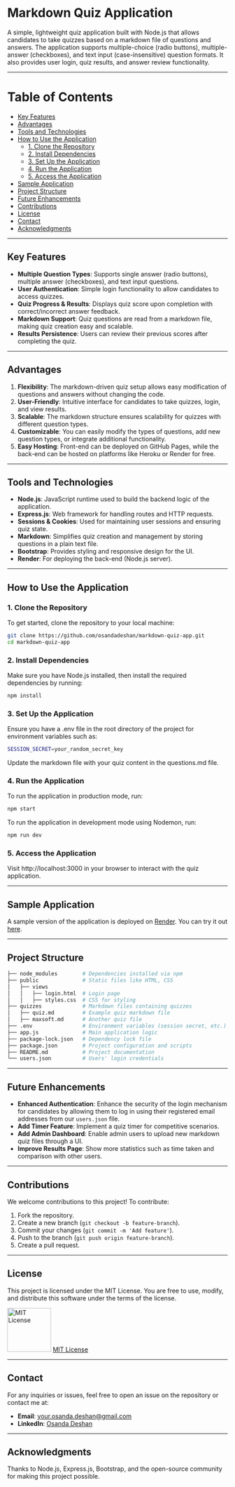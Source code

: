 # Markdown Quiz Application

A simple, lightweight quiz application built with Node.js that allows candidates to take quizzes based on a markdown file of questions and answers. The application supports multiple-choice (radio buttons), multiple-answer (checkboxes), and text input (case-insensitive) question formats. It also provides user login, quiz results, and answer review functionality.

---

# Table of Contents

- [Key Features](#key-features)
- [Advantages](#advantages)
- [Tools and Technologies](#tools-and-technologies)
- [How to Use the Application](#how-to-use-the-application)
  - [1. Clone the Repository](#1-clone-the-repository)
  - [2. Install Dependencies](#2-install-dependencies)
  - [3. Set Up the Application](#3-set-up-the-application)
  - [4. Run the Application](#4-run-the-application)
  - [5. Access the Application](#5-access-the-application)
- [Sample Application](#sample-application)
- [Project Structure](#project-structure)
- [Future Enhancements](#future-enhancements)
- [Contributions](#contributions)
- [License](#license)
- [Contact](#contact)
- [Acknowledgments](#acknowledgments)

---

## Key Features

- **Multiple Question Types**: Supports single answer (radio buttons), multiple answer (checkboxes), and text input questions.
- **User Authentication**: Simple login functionality to allow candidates to access quizzes.
- **Quiz Progress & Results**: Displays quiz score upon completion with correct/incorrect answer feedback.
- **Markdown Support**: Quiz questions are read from a markdown file, making quiz creation easy and scalable.
- **Results Persistence**: Users can review their previous scores after completing the quiz.

---

## Advantages

1. **Flexibility**: The markdown-driven quiz setup allows easy modification of questions and answers without changing the code.
2. **User-Friendly**: Intuitive interface for candidates to take quizzes, login, and view results.
3. **Scalable**: The markdown structure ensures scalability for quizzes with different question types.
4. **Customizable**: You can easily modify the types of questions, add new question types, or integrate additional functionality.
5. **Easy Hosting**: Front-end can be deployed on GitHub Pages, while the back-end can be hosted on platforms like Heroku or Render for free.

---

## Tools and Technologies

- **Node.js**: JavaScript runtime used to build the backend logic of the application.
- **Express.js**: Web framework for handling routes and HTTP requests.
- **Sessions & Cookies**: Used for maintaining user sessions and ensuring quiz state.
- **Markdown**: Simplifies quiz creation and management by storing questions in a plain text file.
- **Bootstrap**: Provides styling and responsive design for the UI.
- **Render**: For deploying the back-end (Node.js server).

---

## How to Use the Application

### 1. Clone the Repository

To get started, clone the repository to your local machine:

```bash
git clone https://github.com/osandadeshan/markdown-quiz-app.git
cd markdown-quiz-app
```

### 2. Install Dependencies

Make sure you have Node.js installed, then install the required dependencies by running:

```bash
npm install
```

### 3. Set Up the Application

Ensure you have a .env file in the root directory of the project for environment variables such as:

```bash
SESSION_SECRET=your_random_secret_key
```

Update the markdown file with your quiz content in the questions.md file.

### 4. Run the Application

To run the application in production mode, run:

```bash
npm start
```

To run the application in development mode using Nodemon, run:

```bash
npm run dev
```

### 5. Access the Application

Visit http://localhost:3000 in your browser to interact with the quiz application.

---

## Sample Application

A sample version of the application is deployed on [Render](https://dashboard.render.com/). You can try it out [here](https://markdown-quiz-app.onrender.com).

---

## Project Structure

```bash
├── node_modules        # Dependencies installed via npm
├── public              # Static files like HTML, CSS
│   ├── views
│   │   ├── login.html  # Login page
│   │   ├── styles.css  # CSS for styling
├── quizzes             # Markdown files containing quizzes
│   ├── quiz.md         # Example quiz markdown file
│   ├── maxsoft.md      # Another quiz file
├── .env                # Environment variables (session secret, etc.)
├── app.js              # Main application logic
├── package-lock.json   # Dependency lock file
├── package.json        # Project configuration and scripts
├── README.md           # Project documentation
└── users.json          # Users' login credentials
```

---

## Future Enhancements

- **Enhanced Authentication**: Enhance the security of the login mechanism for candidates by allowing them to log in using their registered email addresses from our `users.json` file.
- **Add Timer Feature**: Implement a quiz timer for competitive scenarios.
- **Add Admin Dashboard**: Enable admin users to upload new markdown quiz files through a UI.
- **Improve Results Page**: Show more statistics such as time taken and comparison with other users.

---

## Contributions

We welcome contributions to this project! To contribute:

1. Fork the repository.
2. Create a new branch (`git checkout -b feature-branch`).
3. Commit your changes (`git commit -m 'Add feature'`).
4. Push to the branch (`git push origin feature-branch`).
5. Create a pull request.

---

## License

This project is licensed under the MIT License. You are free to use, modify, and distribute this software under the terms of the license.

<img src="https://upload.wikimedia.org/wikipedia/commons/thumb/0/0b/License_icon-mit-2.svg/2000px-License_icon-mit-2.svg.png" alt="MIT License" width="100" height="100"/> [MIT License](https://opensource.org/licenses/MIT)

---

## Contact

For any inquiries or issues, feel free to open an issue on the repository or contact me at:

- **Email**: your.osanda.deshan@gmail.com
- **LinkedIn**: [Osanda Deshan](https://www.linkedin.com/in/osandadeshan/)

---

## Acknowledgments

Thanks to Node.js, Express.js, Bootstrap, and the open-source community for making this project possible.

